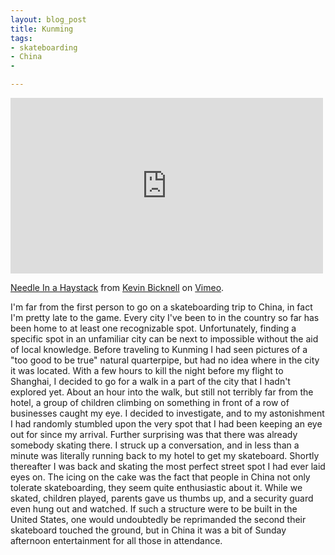 ```yaml
---
layout: blog_post
title: Kunming
tags: 
- skateboarding
- China
- 

---
```


<iframe src="https://player.vimeo.com/video/123802406" width="500" height="281" frameborder="0" webkitallowfullscreen mozallowfullscreen allowfullscreen></iframe> <p><a href="https://vimeo.com/123802406">Needle In a Haystack</a> from <a href="https://vimeo.com/user1447562">Kevin Bicknell</a> on <a href="https://vimeo.com">Vimeo</a>.</p>

I'm far from the first person to go on a skateboarding trip to China, in fact I'm pretty late to the game. Every city I've been to in the country so far has been home to at least one recognizable spot. Unfortunately, finding a specific spot in an unfamiliar city can be next to impossible without the aid of local knowledge. Before traveling to Kunming I had seen pictures of a "too good to be true" natural quarterpipe, but had no idea where in the city it was located. With a few hours to kill the night before my flight to Shanghai, I decided to go for a walk in a part of the city that I hadn't explored yet. About an hour into the walk, but still not terribly far from the hotel, a group of children climbing on something in front of a row of businesses caught my eye. I decided to investigate, and to my astonishment I had randomly stumbled upon the very spot that I had been keeping an eye out for since my arrival. Further surprising was that there was already somebody skating there. I struck up a conversation, and in less than a minute was literally running back to my hotel to get my skateboard. Shortly thereafter I was back and skating the most perfect street spot I had ever laid eyes on. The icing on the cake was the fact that people in China not only tolerate skateboarding, they seem quite enthusiastic about it. While we skated, children played, parents gave us thumbs up, and a security guard even hung out and watched. If such a structure were to be built in the United States, one would undoubtedly be reprimanded the second their skateboard touched the ground, but in China it was a bit of Sunday afternoon entertainment for all those in attendance.
